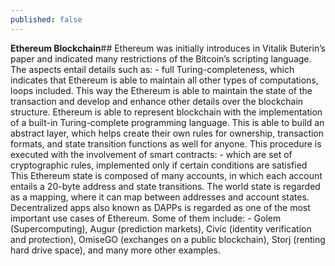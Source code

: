 ```yaml
---
published: false
---
```



**Ethereum Blockchain**##
Ethereum was initially introduces in Vitalik Buterin’s paper and indicated many restrictions of the Bitcoin’s scripting language. The aspects entail details such as: - full Turing-completeness, which indicates that Ethereum is able to maintain all other types of computations, loops included. This way the Ethereum is able to maintain the state of the transaction and develop and enhance other details over the blockchain structure. Ethereum is able to represent blockchain with the implementation of a built-in Turing-complete programming language. This is able to build an abstract layer, which helps create their own rules for ownership, transaction formats, and state transition functions as well for anyone. This procedure is executed with the involvement of smart contracts: - which are set of cryptographic rules, implemented only if certain conditions are satisfied 
This Ethereum state is composed of many accounts, in which each account entails a 20-byte address and state transitions. The world state is regarded as a mapping, where it can map between addresses and account states. Decentralized apps also known as DAPPs is regarded as one of the most important use cases of Ethereum. Some of them include: - Golem (Supercomputing), Augur (prediction markets), Civic (identity verification and protection), OmiseGO (exchanges on a public blockchain), Storj (renting hard drive space), and many more other examples.
